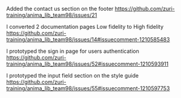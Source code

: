 Added the contact us section on the footer https://github.com/zuri-training/anima_lib_team98/issues/21

I converted 2 documentation pages Low fidelity to High fidelity https://github.com/zuri-training/anima_lib_team98/issues/14#issuecomment-1210585483

I prototyped the sign in page for users authentication https://github.com/zuri-training/anima_lib_team98/issues/52#issuecomment-1210593911

I prototyped the input field section on the style guide https://github.com/zuri-training/anima_lib_team98/issues/55#issuecomment-1210597753



